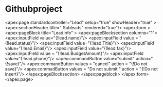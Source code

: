 # Githubproject
<apex:page standardcontroller="Lead" setup="true" showHeader="true"  >
   <apex:sectionHeader title=" Subleads" rendered="true"/>
    <apex:form >
     <apex:pageBlock title="LeadInfo" >
       <apex:pageBlocksection columns="1">
         <apex:inputField value="{!lead.name}"/>
         <apex:inputField value = "{!lead.status}"/>
            <apex:inputField value="{!lead.Title}"/> 
              <apex:inputField value="{!lead.Email}"/>
                <apex:inputField value="{!lead.fax}"/>
                <apex:inputField value = "{!lead.BudgetAmount}"/>
                  <apex:inputField value="{!lead.phone}"/>
                     <apex:commandButton value="submit" action="{!save}"/>
                     <apex:commandButton values = "cancel" action = "{!Do not save}"/>
                     <apex:commadButton values = "Do not submit " action = "{!Do not insert}"/>
             </apex:pageBlocksection>
         </apex:pageblock>
  </apex:form>
 </apex:page>
